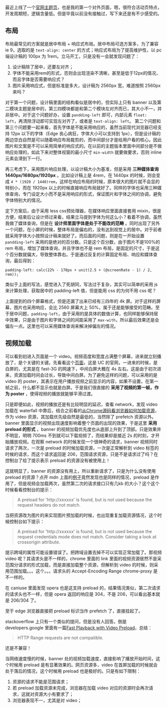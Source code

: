 最近上线了一个[官网主题页](http://www.coloros.com/topic/coloros6.html)，也是我的第一个对外页面，嗯，很符合活动页特点，开发周期短，逻辑含量低。但是毕竟以前没有接触过，写下来还是有不少感受的。

## 布局
布局最常见的方案就是居中布局 + 响应式布局。居中布局可选方案多，为了兼容 ie 9，选取的是 `text-align: center` 的方式；响应式布局为了提高维护性，以 pc 端设计稿的 100px 为 1rem。立马开工，只是没有一会就发现问题了：

1. 设计稿除了居中，还要左对齐；
2. 字体不能采用rem的形式，否则会出现渲染不清晰，甚至是低于12px的情况，而且字体是否需要响应式？
3. 图片采用响应式，但是标准是多大，设计稿为 2560px 宽，难道按照 2560px 来吗？

对于第一个问题，设计稿里面的结构看似是居中的，但实际上只有 banner 以及第二模块主题是居中的，第三四模块都是和第二个模块左对齐而已，其大小不一，并非居中。对于这个问题好办，设置 `pandding-left` 即可，内部元素 `float: left`，再清除浮动即可实现左对齐了，或者是 `text-align: left`。
第二个问题和第三个问题要一起来看，首先字体是不能采用响应的，虽然当前现代浏览器已经支持 12px 以下的字体（Edge 丧心病狂，字体大小可以支持到 1px），但是设计稿的两边空白自然是可以随着响应布局裁剪的，而中间部分才是给用户看的核心。因此图片和文案是不可以采用简单的响应式的。在以前的主题版本里面中间部分是不做响应处理的，如此下来对整体视窗的最小尺寸 `min-width` 就要做要求，否则 inline 元素会滑到下一行。

再三考虑下，采用图片响应处理，以设计稿大小为基准，但是采用 **三种媒体查询 1440px/1680px/1920px** 。比如设计稿上是 4rem，在 1440px 的时候，则会变成 `4 * (1920 / 1440)rem`，这样在响应布局的时候，原本很大的图片就不会显的特别小，而在 1920px 以上的时候直接响应布局就好了。同样的字体也采用三种媒体查询，专门设定大小而不是采用响应的形式，保证图片和字体之间的协调，避免字体特别大的情况。

定下方案后，由于采用 less css预处理器，在媒体响应里面直接套用 mixin，很是方便，结束后让设计师过来看，结果立马提到字体为何这么小？看着不协调，虽然我做了媒体查询，但是在 **设计师里面字体是处于不能改的范畴** 。同时出现了另外一个问题，在小屏的时候，整体布局是偏右的，没有达到视觉上的居中。对于前者就采用字体大小按照设计稿来就好了。而后面的问题，则是在一开始设置 `pandding-left` 采用的是绝对的百分数。只是这个百分数，由于图片不是100%的 rem 布局，增加了媒体查询，并且字体也不是 rem 布局，是固定的尺寸，于是这个百分数就偏大，导致整体靠右。于是通过反复的计算固定布局、响应和媒体查询，最后得到： 

```less
padding-left: calc(22% - 170px + unit(2.5 + (@screenRate - 1) / 2, rem));
```

类似于上面的写法，感觉进入了死胡同，写法过于复杂，其实可以简单的采用 js 来计算处理，获取居中的 padding-left 值，但是能用 css 的为何不用 css 呢？

上面提到的四个屏幕格式，但是还漏了出来已经有三四年的 4k 屏。对于这样的屏幕，图片也采用响应，会比 2560 屏幕大上 50%，属于还是能够接受的范畴。至于居中问题，`padding-left`，由于采用的是具体的数值计算，也同样能够保持居中效果，只是由于图片和字体之间的间距采用了 `max-with`，所以最后效果还是会偏左一点。这里也可以采用媒体查询来解决掉偏左的情况。

## 视频加载
可以看到初进入页面是一个 video。视频高度和宽度占满整个屏幕，进来就立刻播放了，是个关键的关键。先看看这个[页面](https://www.uc.cn/)，这是 UC 的官网，一进来的时候，是白屏的，尤其是在 fast-3G 的网速下，中间白屏大概在 4s 左右。这是由于初次进来，资源加载时间会过长，导致中间白屏。为了避免这样的问题，可以采用的是 video 的 poster，其表示在用户播放视频之前显示的内容，如果不设置，在第一帧之前，什么都不显示也就是白屏。于是我们很直接的 **采用了视频的第一帧，作为 poster** ，使得视频的播放就能够平滑过渡。

只是即便如此，视频的播放还是有比较明显的延迟，查看 network，发现 video 加载在 waterfall 中靠后，结合之前看的[从Chrome源码看浏览器如何加载资源](https://zhuanlan.zhihu.com/p/30558018)，作为 video 资源，其加载优先级自然是最低的，当然除了 prefetch 资源以外。banner 里面显示的视频出现速度影响着整个页面的出现的效果，于是这里 **采用 preload 的形式** ，banner 的视频加载优先度也从底部上升到了顶部。只是效果并不明显，明明 700ms 不到就可以下载视频了，而结果却是接近 2s 的时刻，才开始播放视频。在观察 network 的时候发现一个很神奇的请求，banner 视频同时请求了两次，一次是 preload 的时候加载资源，一次是正常解析到 video 标签的时候的请求，而这个请求返回是 206，范围请求资源，只是不是请求过了吗？在控制台了给了提示表示 preload 的资源没有被使用上！

这就明显了，banner 的资源没有用上，所以重新请求了，只是为什么没有使用 preload 的资源？点开 mdn 上面的[例子](https://mdn.github.io/html-examples/link-rel-preload/video/)竟然发现也是同样的情况，preload 是作用了，但是视频会加载两次，虽然第二次的请求接口只有几kb 的大小？这个这个时候看看控制台的提示：

> A preload for 'http://xxxxxx' is found, but is not used because the request headers do not match.

当把资源改为图片的来实现图片预加载的时候，也出现重复加载资源情况，这个时候控制台如下提示：

> A preload for 'http://xxxxxx' is found, but is not used because the request credentials mode does not match. Consider taking a look at crossorigin attribute.

提示跨域的属性可能设置错误了。把跨域设置去掉不可以实现正常加载了。那视频 video 呢？其请求头是不一样的，chrome 里面的 link 里面的视频资源居然不是采范围分请求的形式加载，而是直接加载整个资源，但解析到 video 的时候，则采用范围加载。。。这个。。。请求头的 Accept-Encoding Range chrome-proxy 是不一样的。

在 caniuse 里面发现 opera 也是这支持 preload 的，结果情况类似，第二次请求的请求头也不一样，但是 opera 返回的响应是 304，不是 206，可以看出基本就是 206/304 了。

至于 edge 浏览器直接把 preload 标识当作 prefetch 了，直接挂起了。

stackoverflow 上只有一个类似的提问，但是没有人回答。倒是 developers.google 里面有一篇[Fast Playback with Video Preload](https://developers.google.com/web/fundamentals/media/fast-playback-with-video-preload#preload_full_video)，总结：

> HTTP Range requests are not compatible.

还是不兼容！

当网络速度慢的时候，banner 处的视频加载速度，直接影响了播放开始时间，这个时候用 preload 是有显著效果的。网页资源多，video 在首屏加载的时候就会处于落后的情况，这个时候用 preload 也是极好的。只是有如下限制：

1. 资源的请求不能是范围请求；
2. 若 preload 加载资源未完成，浏览器在加载 video 对应的资源时会再次请求，这就对资源大小有要求了；
3. 浏览器表现不一，尤其是对 video；
